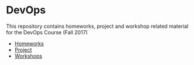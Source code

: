 # DevOps
This repository contains homeworks, project and workshop related material for the DevOps Course (Fall 2017)

- [Homeworks](./Homeworks)
- [Project](./Project)
- [Workshops](./Workshops)